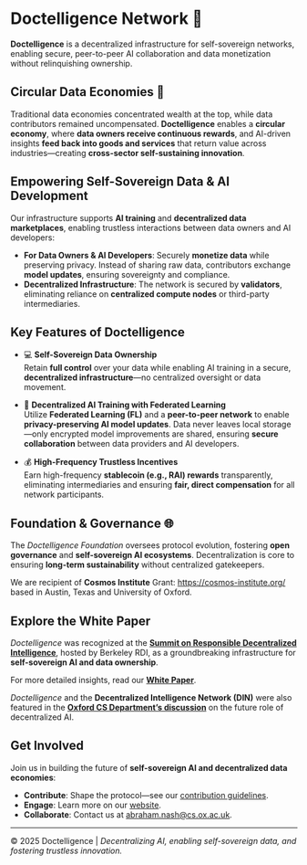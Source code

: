 # Doctelligence Network 🚀  

**Doctelligence** is a decentralized infrastructure for self-sovereign networks, enabling secure, peer-to-peer AI collaboration and data monetization without relinquishing ownership.  

## **Circular Data Economies** 🔄 
Traditional data economies concentrated wealth at the top, while data contributors remained uncompensated. **Doctelligence** enables a **circular economy**, where **data owners receive continuous rewards**, and AI-driven insights **feed back into goods and services** that return value across industries—creating **cross-sector self-sustaining innovation**.  

## **Empowering Self-Sovereign Data & AI Development**  

Our infrastructure supports **AI training** and **decentralized data marketplaces**, enabling trustless interactions between data owners and AI developers:  

- **For Data Owners & AI Developers**: Securely **monetize data** while preserving privacy. Instead of sharing raw data, contributors exchange **model updates**, ensuring sovereignty and compliance.  
- **Decentralized Infrastructure**: The network is secured by **validators**, eliminating reliance on **centralized compute nodes** or third-party intermediaries.  

## **Key Features of Doctelligence**  

- 💻 **Self-Sovereign Data Ownership**  
  Retain **full control** over your data while enabling AI training in a secure, **decentralized infrastructure**—no centralized oversight or data movement.  

- 🤖 **Decentralized AI Training with Federated Learning**  
  Utilize **Federated Learning (FL)** and a **peer-to-peer network** to enable **privacy-preserving AI model updates**. Data never leaves local storage—only encrypted model improvements are shared, ensuring **secure collaboration** between data providers and AI developers.  

- 💰 **High-Frequency Trustless Incentives**  
  Earn high-frequency **stablecoin (e.g., RAI) rewards** transparently, eliminating intermediaries and ensuring **fair, direct compensation** for all network participants.  

## **Foundation & Governance** 🌐  

The *Doctelligence Foundation* oversees protocol evolution, fostering **open governance** and **self-sovereign AI ecosystems**. Decentralization is core to ensuring **long-term sustainability** without centralized gatekeepers.  

We are recipient of **Cosmos Institute** Grant: https://cosmos-institute.org/ based in Austin, Texas and University of Oxford.

## **Explore the White Paper**  

*Doctelligence* was recognized at the **[Summit on Responsible Decentralized Intelligence](https://rdi.berkeley.edu/events/decentralizationaisummit24)**, hosted by Berkeley RDI, as a groundbreaking infrastructure for **self-sovereign AI and data ownership**.  

For more detailed insights, read our **[White Paper](https://github.com/Doctelligence/White-Paper/blob/main/Decentralized%20Intelligence%20Network%20(DIN).pdf)**.  

*Doctelligence* and the **Decentralized Intelligence Network (DIN)** were also featured in the **[Oxford CS Department’s discussion](https://www.linkedin.com/feed/update/urn:li:activity:7229826012803395584/)** on the future role of decentralized AI.   

## **Get Involved**  

Join us in building the future of **self-sovereign AI and decentralized data economies**:  

- **Contribute**: Shape the protocol—see our [contribution guidelines](https://github.com/Doctelligence/DIN-Protocol-Proposals-DPP).  
- **Engage**: Learn more on our [website](https://doctelligence.github.io).  
- **Collaborate**: Contact us at [abraham.nash@cs.ox.ac.uk](mailto:abraham.nash@cs.ox.ac.uk).  

---

© 2025 Doctelligence | *Decentralizing AI, enabling self-sovereign data, and fostering trustless innovation.*
